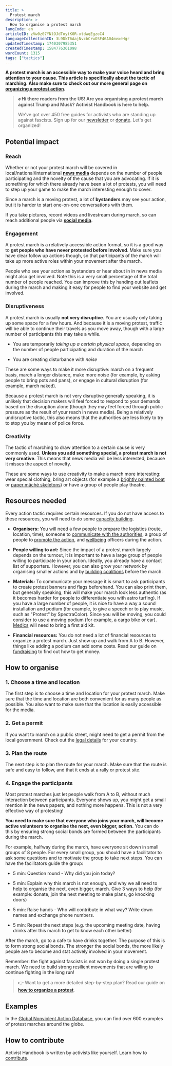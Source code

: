 ```yaml
---
title: >
  Protest march
description: >
  How to organise a protest march
langCode: en
articleID: zVw0z07YNlOJdToytK0R-xtdwqEgzoC4
languageCollectionID: 3L9DkT6AajNvcbCrwOSF46A04mvxeHgr
updatedTimestamp: 1740307985351
createdTimestamp: 1584776361098
wordCount: 1315
tags: ["tactics"]
---
```


**A protest march is an accessible way to make your voice heard and bring attention to your cause. This article is specifically about the tactic of marching. Also make sure to check out our more general page on** [**organizing a protest action**](/organising/protest)**.**

> **✊ Hi there readers from the US! Are you organising a protest march against Trump and Musk? Activist Handbook is here to help.**
> 
> We've got over 450 free guides for activists who are standing up against fascists. Sign up for our [newsletter](/join) or [donate](/donate). Let's get organized!

## Potential impact

### **Reach**

Whether or not your protest march will be covered in local/national/international [**news media**](/communication/news-media) depends on the number of people participating and the novelty of the cause that you are advocating. If it is something for which there already have been a lot of protests, you will need to step up your game to make the march interesting enough to cover.

Since a march is a moving protest, a lot of **bystanders** may see your action, but it is harder to start one-on-one conversations with them.

If you take pictures, record videos and livestream during march, so can reach additional people via [**social media**](/tools/social-media).

### **Engagement**

A protest march is a relatively accessible action format, so it is a good way to **get people who have never protested before involved**. Make sure you have clear follow up actions though, so that participants of the march will take up more active roles within your movement after the march.

People who see your action as bystanders or hear about in in news media might also get involved. Note this is a very small percentage of the total number of people reached. You can improve this by handing out leaflets during the march and making it easy for people to find your website and get involved.

### **Disruptiveness**

A protest march is usually **not very disruptive**. You are usually only taking up some space for a few hours. And because it is a moving protest, traffic will be able to continue their travels as you move away, though with a large number of participants this may take a while.

-   You are temporarily _taking up a certain physical space_, depending on the number of people participating and duration of the march
    
-   You are creating disturbance with _noise_
    

These are some ways to make it more disruptive: march on a frequent basis, march a longer distance, make more noise (for example, by asking people to bring pots and pans), or engage in cultural disruption (for example, march naked).

Because a protest march is not very disruptive generally speaking, it is unlikely that decision makers will feel forced to respond to your demands based on the disruption alone (though they may feel forced through public pressure as the result of your reach in news media). Being a relatively undisruptive tactic, this also means that the authorities are less likely to try to stop you by means of police force.

### **Creativity**

The tactic of marching to draw attention to a certain cause is very commonly used. **Unless you add something special, a protest march is not very creative**. This means that news media will be less interested, because it misses the aspect of novelty.

These are some ways to use creativity to make a march more interesting: wear special clothing, bring art objects (for example a [brightly painted boat](https://extinctionrebellion.uk/2020/04/15/we-were-the-boat-the-inside-story-of-an-april-icon/) or [paper mâché skeletons](https://www.forbes.com/sites/evaamsen/2019/08/07/extinction-rebellion-artists-create-animal-skeletons-from-repurposed-materials/?sh=36c333f72390)) or have a group of people play theatre.

## **Resources needed**

Every action tactic requires certain resources. If you do not have access to these resources, you will need to do some [capacity building](/organising#capacity-building).

-   **Organisers:** You will need a few people to prepare the logistics (route, location, time), someone to [communicate with the authorities](/rights), a group of people to [promote the action](/communication), and [wellbeing](/wellbeing) officers during the action.
    
-   **People willing to act:** Since the impact of a protest march largely depends on the turnout, it is important to have a large group of people willing to participate in your action. Ideally, you already have a contact list of supporters. However, you can also grow your network by organising smaller actions and by [building coalitions](/organising/coalition-building) before the march.
    
-   **Materials:** To communicate your message it is smart to ask participants to create protest banners and flags beforehand. You can also print them, but generally speaking, this will make your march look less authentic (as it becomes harder for people to differentiate you with astro turfing). If you have a large number of people, it is nice to have a way a sound installation and podium (for example, to give a speech or to play music, such as "Protest" by SpectraColor). Since you will be moving, you could consider to use a moving podium (for example, a cargo bike or car). [Medics](/wellbeing/riot-medicine) will need to bring a first aid kit.
    
-   **Financial resources:** You do not need a lot of financial resources to organize a protest march. Just show up and walk from A to B. However, things like adding a podium can add some costs. Read our guide on [fundraising](/organising/fundraising) to find out how to get money.
    

## How to organise

### 1\. Choose a time and location

The first step is to choose a time and location for your protest march. Make sure that the time and location are both convenient for as many people as possible. You also want to make sure that the location is easily accessible for the media.

### 2\. Get a permit

If you want to march on a public street, might need to get a permit from the local government. Check out the [legal details](/rights) for your country.

### 3\. Plan the route

The next step is to plan the route for your march. Make sure that the route is safe and easy to follow, and that it ends at a rally or protest site.

### 4\. Engage the participants

Most protest marches just let people walk from A to B, without much interaction between participants. Everyone shows up, you might get a small mention in the news papers, and nothing more happens. This is not a very effective way of protesting!

**You need to make sure that everyone who joins your march, will become active volunteers to organise the next, even bigger, action.** You can do this by ensuring strong social bonds are formed between the participants during the march.

For example, halfway during the march, have everyone sit down in small groups of 8 people. For every small group, you should have a facilitator to ask some questions and to motivate the group to take next steps. You can have the facilitators guide the group:

-   5 min: Question round - Why did you join today?
    
-   5 min: Explain why this march is not enough, and why we all need to help to organise the next, even bigger, march. Give 3 ways to help (for example: donate, join the next meeting to make plans, go knocking doors)
    
-   5 min: Raise hands - Who will contribute in what way? Write down names and exchange phone numbers.
    
-   5 min: Repeat the next steps (e.g. the upcoming meeting date, having drinks after this march to get to know each other better)
    

After the march, go to a cafe to have drinks together. The purpose of this is to form strong social bonds. The stronger the social bonds, the more likely people are to become and stat actively involved in your movement.

Remember: the fight against fascists is not won by doing a single protest march. We need to build strong resilient movements that are willing to continue fighting in the long run!

> 👉 Want to get a more detailed step-by-step plan? Read our guide on [**how to organize a protest**](/organising/protest).

## Examples

In the [Global Nonviolent Action Database](https://nvdatabase.swarthmore.edu/category/gene-sharps-198/038-marches), you can find over 600 examples of protest marches around the globe.

## How to contribute

Activist Handbook is written by activists like yourself. Learn how to [contribute](/contribute).